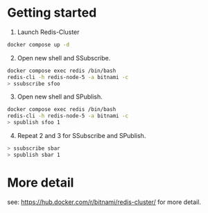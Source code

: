 # Getting started

1. Launch Redis-Cluster
  ```sh
  docker compose up -d
  ```

2. Open new shell and SSubscribe.

  ```sh
  docker compose exec redis /bin/bash
  redis-cli -h redis-node-5 -a bitnami -c
  > ssubscribe sfoo
  ```

3. Open new shell and SPublish.

  ```sh
  docker compose exec redis /bin/bash
  redis-cli -h redis-node-5 -a bitnami -c
  > spublish sfoo 1
  ```

4. Repeat 2 and 3 for SSubscribe and SPublish.

  ```sh
  > ssubscribe sbar
  > spublish sbar 1
  ```

# More detail

see: https://hub.docker.com/r/bitnami/redis-cluster/ for more detail.
